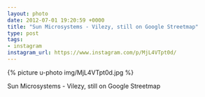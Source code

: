 ```yaml
---
layout: photo
date: 2012-07-01 19:20:59 +0000
title: "Sun Microsystems - Vilezy, still on Google Streetmap"
type: post
tags:
- instagram
instagram_url: https://www.instagram.com/p/MjL4VTpt0d/
---
```


{% picture u-photo img/MjL4VTpt0d.jpg %}

Sun Microsystems - Vilezy, still on Google Streetmap
